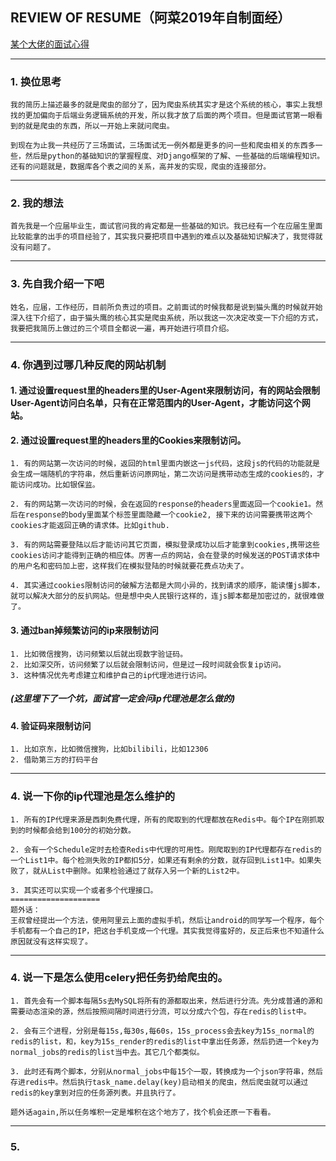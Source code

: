 ## REVIEW OF RESUME（阿菜2019年自制面经）

[某个大佬的面试心得](https://aleiwu.com/post/interview-experience/)

------------------
### 1. 换位思考
    我的简历上描述最多的就是爬虫的部分了，因为爬虫系统其实才是这个系统的核心，事实上我想找的更加偏向于后端业务逻辑系统的开发，所以我才放了后面的两个项目。但是面试官第一眼看到的就是爬虫的东西，所以一开始上来就问爬虫。
    
    到现在为止我一共经历了三场面试，三场面试无一例外都是更多的问一些和爬虫相关的东西多一些，然后是python的基础知识的掌握程度、对Django框架的了解、一些基础的后端编程知识。还有的问题就是，数据库各个表之间的关系，高并发的实现，爬虫的连接部分。

------------------
### 2. 我的想法
    首先我是一个应届毕业生，面试官问我的肯定都是一些基础的知识。我已经有一个在应届生里面比较能拿的出手的项目经验了，其实我只要把项目中遇到的难点以及基础知识解决了，我觉得就没有问题了。

------------------
### 3. 先自我介绍一下吧
    姓名，应届，工作经历，目前所负责过的项目。之前面试的时候我都是说到猫头鹰的时候就开始深入往下介绍了，由于猫头鹰的核心其实是爬虫系统，所以我这一次决定改变一下介绍的方式，我要把我简历上做过的三个项目全都说一遍，再开始进行项目介绍。

------------------
### 4. 你遇到过哪几种反爬的网站机制

#### 1. 通过设置request里的headers里的User-Agent来限制访问，有的网站会限制User-Agent访问白名单，只有在正常范围内的User-Agent，才能访问这个网站。

#### 2. 通过设置request里的headers里的Cookies来限制访问。
    1. 有的网站第一次访问的时候，返回的html里面内嵌这一js代码，这段js的代码的功能就是会生成一端随机的字符串，然后重新访问原网址，第二次访问是携带动态生成的cookies的，才能访问成功。比如银保监。
    
    2. 有的网站第一次访问的时候，会在返回的response的headers里面返回一个cookie1。然后在response的body里面某个标签里面隐藏一个cookie2, 接下来的访问需要携带这两个cookies才能返回正确的请求体。比如github.
    
    3. 有的网站需要登陆以后才能访问其它页面，模拟登录成功以后才能拿到cookies,携带这些cookies访问才能得到正确的相应体。厉害一点的网站，会在登录的时候发送的POST请求体中的用户名和密码加上密，这样我们在模拟登陆的时候就要花费点功夫了。
    
    4. 其实通过cookies限制访问的破解方法都是大同小异的，找到请求的顺序，能读懂js脚本，就可以解决大部分的反扒网站。但是想中央人民银行这样的，连js脚本都是加密过的，就很难做了。

#### 3. 通过ban掉频繁访问的ip来限制访问
    1. 比如微信搜狗，访问频繁以后就出现数字验证码。
    2. 比如深交所，访问频繁了以后就会限制访问，但是过一段时间就会恢复ip访问。
    3. 这种情况优先考虑建立和维护自己的ip代理池进行访问。

##### (这里埋下了一个坑，面试官一定会问ip代理池是怎么做的)

#### 4. 验证码来限制访问
    1. 比如京东，比如微信搜狗，比如bilibili，比如12306
    2. 借助第三方的打码平台

------------------
### 4. 说一下你的ip代理池是怎么维护的
    1. 所有的IP代理来源是西刺免费代理，所有的爬取到的代理都放在Redis中。每个IP在刚抓取到的时候都会给到100分的初始分数。

    2. 会有一个Schedule定时去检查Redis中代理的可用性。刚爬取到的IP代理都存在redis的一个List1中。每个检测失败的IP都扣5分，如果还有剩余的分数，就存回到List1中。如果失败了，就从List中删除。如果检验通过了就存入另一个新的List2中。

    3. 其实还可以实现一个或者多个代理接口。
    ====================
    题外话：
    王叔曾经提出一个方法，使用阿里云上面的虚拟手机，然后让android的同学写一个程序，每个手机都有一个自己的IP，把这台手机变成一个代理。其实我觉得蛮好的，反正后来也不知道什么原因就没有这样实现了。


------------------
### 4. 说一下是怎么使用celery把任务扔给爬虫的。
    1. 首先会有一个脚本每隔5s去MySQL将所有的源都取出来，然后进行分流。先分成普通的源和需要动态渲染的源，然后按照间隔时间进行分流，可以分成六个包，存在redis的list中。

    2. 会有三个进程，分别是每15s,每30s,每60s，15s_process会去key为15s_normal的redis的list，和，key为15s_render的redis的list中拿出任务源，然后扔进一个key为normal_jobs的redis的list当中去。其它几个都类似。

    3. 此时还有两个脚本，分别从normal_jobs中每15个一取，转换成为一个json字符串，然后存进redis中。然后执行task_name.delay(key)启动相关的爬虫，然后爬虫就可以通过redis的key拿到对应的任务源列表。并且执行了。

    题外话again,所以任务堆积一定是堆积在这个地方了，找个机会还原一下看看。

-------------------
### 5. 